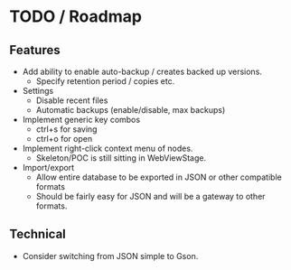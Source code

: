 # TODO / Roadmap

## Features
- Add ability to enable auto-backup / creates backed up versions.
  - Specify retention period / copies etc.
- Settings
  - Disable recent files
  - Automatic backups (enable/disable, max backups)
- Implement generic key combos
  - ctrl+s for saving
  - ctrl+o for open
- Implement right-click context menu of nodes.
  - Skeleton/POC is still sitting in WebViewStage.
- Import/export
  - Allow entire database to be exported in JSON or other compatible formats
  - Should be fairly easy for JSON and will be a gateway to other formats.

## Technical
- Consider switching from JSON simple to Gson.
